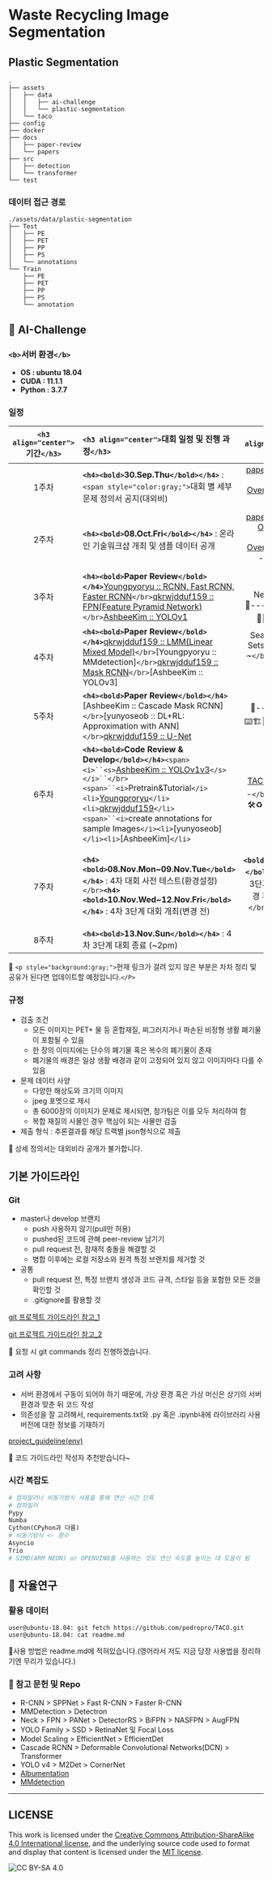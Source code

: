 # Waste Recycling Image Segmentation

## Plastic Segmentation

```
.
├── assets
│   ├── data
│   │   ├── ai-challenge
│   │   └── plastic-segmentation
│   └── taco
├── config
├── docker
├── docs
│   ├── paper-review
│   └── papers
├── src
│   ├── detection
│   └── transformer
└── test
```

### 데이터 접근 경로

```
./assets/data/plastic-segmentation
├── Test
│   ├── PE
│   ├── PET
│   ├── PP
│   ├── PS
│   └── annotations
└── Train
    ├── PE
    ├── PET
    ├── PP
    ├── PS
    └── annotation
```


## :test_tube: AI-Challenge

### `<b>`서버 환경`</b>`

* **OS : ubuntu 18.04**
* **CUDA : 11.1.1**
* **Python : 3.7.7**

### 일정

| `<h3 align="center">`기간`</h3>` | `<h3 align="center">`대회 일정 및 진행 과정`</h3>`                                                                                                                                                                                                                                                                                                                                                                                                                                                                                                                                                                              |                                                                                                                 `<h3 align="center">`비 고`</h3>` |
| :----------------------------------: | :---------------------------------------------------------------------------------------------------------------------------------------------------------------------------------------------------------------------------------------------------------------------------------------------------------------------------------------------------------------------------------------------------------------------------------------------------------------------------------------------------------------------------------------------------------------------------------------------------------------------------------- | ----------------------------------------------------------------------------------------------------------------------------------------------------: |
|                1주차                | **`<h4><bold>`30.Sep.Thu`</bold></h4>`** : `<span style="color:gray;">`대회 별 세부 문제 정의서 공지(대외비)                                                                                                                                                                                                                                                                                                                                                                                                                                                                                                            |                        [paperswithcode :: CNN Overview](https://paperswithcode.com/methods/category/convolutional-neural-networks)`</br>`🎉🌱📚👷---🚧 |
|                2주차                | **`<h4><bold>`08.Oct.Fri`</bold></h4>`** : 온라인 기술워크샵 개최 및 샘플 데이터 공개                                                                                                                                                                                                                                                                                                                                                                                                                                                                                                                                     |       [paperswithcode :: Object Dection Models Overview](https://paperswithcode.com/methods/category/object-detection-models)`</br>`🚧---📚📖📝🚚---🚧 |
|                3주차                | **`<h4><bold>`Paper Review`</bold></h4>`**[Youngpyoryu :: RCNN, Fast RCNN, Faster RCNN](https://github.com/Youngpyoryu/Waste-Recycling-Image-Segmentation/tree/master/paper-review)`</br>`[qkrwjdduf159 :: FPN(Feature Pyramid Network)](https://github.com/qkrwjdduf159/Model-tutorial/blob/main/FPN(Feature%20Pyramid%20Network).ipynb)`</br>`[AshbeeKim :: YOLOv1](https://github.com/AshbeeKim/AshbeeKim/tree/master/Papers/YOLOv1.md)                                                                                                                                                                                     |                                                                  Customizing Back-bone Network ~`</br>`🚧---`</br>`🚀📝✏️📋📝👷🔧`</br>`---🚧 |
|                4주차                | **`<h4><bold>`Paper Review`</bold></h4>`**[qkrwjdduf159 :: LMM(Linear Mixed Model)](https://github.com/qkrwjdduf159/Model-tutorial/blob/main/Linear%20Mixed%20Model.ipynb)`</br>`[Youngpyoryu :: MMdetection]`</br>`[qkrwjdduf159 :: Mask RCNN](https://github.com/qkrwjdduf159/Model-tutorial/blob/main/Mask%20RCNN.ipynb)`</br>`[AshbeeKim :: YOLOv3]                                                                                                                                                                                                                                                                   |                                                           Searching Image Sets for pre-train ~`</br>`🚧---`</br>`🚗👷✏️📋📝🚙👷🔨`</br>`---🚧 |
|                5주차                | **`<h4><bold>`Paper Review`</bold></h4>`**[AshbeeKim :: Cascade Mask RCNN]`</br>`[yunyoseob :: DL+RL: Approximation with ANN]`</br>`[qkrwjdduf159 :: U-Net](https://github.com/qkrwjdduf159/Model-tutorial/blob/main/U-Net.ipynb)                                                                                                                                                                                                                                                                                                                                                                                        |                                                                                                        🚧---`</br>`🔧✏️📋⌨️🏗👷🔨`</br>`---🚧 |
|                6주차                | **`<h4><bold>`Code Review & Develop`</bold></h4>`**`<span><i>``<s>`[AshbeeKim :: YOLOv1v3](https://colab.research.google.com/drive/1Y4Mh9_x5YKbw2dJp0OoXRIlc3tpz-F3m?usp=sharing)`</s></i>``</br><span>``<i>`Pretrain&Tutorial`</i><li>`[Youngproryu](https://colab.research.google.com/drive/11qEpXYzLDsOyeVkdzb8vnfK1jdPFKCa3?usp=sharing)`</li><li>`[qkrwjdduf159](https://github.com/qkrwjdduf159/Model-tutorial/blob/main/Model%20tutorial%20code/%ED%99%95%EC%9D%B8%ED%95%98%EA%B8%B0.ipynb)`</li><span>``<i>`create annotations for sample Images`</i><li>`[yunyoseob]`</li><li>`[AshbeeKim]`</li>` |                             [pedropro TACO](https://github.com/pedropro/TACO)`</br>`💡🗃---`</br>`🚧---`</br>`🛠♻️🏷🏗🍱🍻🏷⌨️📌`</br>`---🚧 |
|                7주차                | **`<h4><bold>`08.Nov.Mon~09.Nov.Tue`</bold></h4>`** : 4차 대회 사전 테스트(환경설정)`</br>`**`<h4><bold>`10.Nov.Wed~12.Nov.Fri`</bold></h4>`** : 4차 3단계 대회 개최(변경 전)                                                                                                                                                                                                                                                                                                                                                                                                                                 | **`<h4><bold>`12.Nov.Fri~`</bold></h4>`** : 4차 3단계 대회 재개(변경 후)`</br>`🚧---`</br>`🐳🛠🍎🐧➕:monocle_face:🐳🐛🔨`</br>`---🚧 |
|                8주차                | **`<h4><bold>`13.Nov.Sun`</bold></h4>`** : 4차 3단계 대회 종료 (~2pm)                                                                                                                                                                                                                                                                                                                                                                                                                                                                                                                                                     |                                                                                                              🛂:adhesive_bandage:🚨:test_tube:---➖📝 |

🧐 `<p style="background:gray;">`현재 링크가 걸려 있지 않은 부분은 차차 정리 및 공유가 된다면 업데이트할 예정입니다.`</P>`

### 규정

* 검출 조건
  * 모든 이미지는 PET+ 물 등 혼합재질, 찌그러지거나 파손된 비정형 생활 폐기물이 포함될 수 있음
  * 한 장의 이미지에는 단수의 폐기물 혹은 복수의 폐기물이 존재
  * 폐기물의 배경은 일상 생활 배경과 같이 고정되어 있지 않고 이미지마다 다를 수 있음
* 문제 데이터 사양
  * 다양한 해상도와 크기의 이미지
  * jpeg 포멧으로 제시
  * 총 6000장의 이미지가 문제로 제시되면, 참가팀은 이를 모두 처리하여 함
  * 복합 재질의 사물인 경우 핵심이 되는 사물만 검출
* 제출 형식 : 추론결과를 해당 트랙별 json형식으로 제출

📝 상세 정의서는 대외비라 공개가 불가합니다.

## 기본 가이드라인

### Git

* master나 develop 브랜치
  * push 사용하지 않기(pull만 허용)
  * pushed된 코드에 관해 peer-review 남기기
  * pull request 전, 잠재적 충돌을 해결할 것
  * 병합 이후에는 로컬 저장소와 원격 특정 브랜치를 제거할 것
* 공통
  * pull request 전, 특정 브랜치 생성과 코드 규격, 스타일 등을 포함한 모든 것을 확인할 것
  * .gitignore를 활용할 것

[git 프로젝트 가이드라인 참고_1](https://github.com/huggingface/transformers)

[git 프로젝트 가이드라인 참고_2](https://github.com/elsewhencode/project-guidelines)

📝 요청 시 git commands 정리 진행하겠습니다.

### 고려 사항

* 서버 환경에서 구동이 되어야 하기 때문에, 가상 환경 혹은 가상 머신은 상기의 서버 환경과 맞춘 뒤 코드 작성
* 의존성을 잘 고려해서, requirements.txt와 .py 혹은 .ipynb내에 라이브러리 사용 버전에 대한 정보를 기재하기

[project_guideline(env)](https://github.com/Proj-Caliber/Waste-Recycling-Image-Segmentation/blob/master/project_guide.md)

📝 코드 가이드라인 작성자 추천받습니다~

### 시간 복잡도

```python
# 컴파일러나 비동기방식 사용을 통해 연산 시간 단축
# 컴파일러
Pypy
Numba
Cython(CPyhon과 다름)
# 비동기방식 <- 함수
Asyncio
Trio
# SIMD(ARM NEON) or OPENVINO를 사용하는 것도 연산 속도를 높이는 데 도움이 됨
```

## 🥼 자율연구

### 활용 데이터

```console
user@ubuntu-18.04: git fetch https://github.com/pedropro/TACO.git
user@ubuntu-18.04: cat readme.md
```

📝사용 방법은 readme.md에 적혀있습니다.(영어라서 저도 지금 당장 사용법을 정리하기엔 무리가 있습니다.)

### 🚅 참고 문헌 및 Repo

* R-CNN > SPPNet > Fast R-CNN > Faster R-CNN
* MMDetection > Detectron
* Neck > FPN > PANet > DetectorRS > BiFPN > NASFPN > AugFPN
* YOLO Family > SSD > RetinaNet 및 Focal Loss
* Model Scaling > EfficientNet > EfficientDet
* Cascade RCNN > Deformable Convolutional Networks(DCN) > Transformer
* YOLO v4 > M2Det > CornerNet
* [Albumentation](https://github.com/albumentations-team/albumentations)
* [MMdetection](https://github.com/open-mmlab/mmdetection)

---

## LICENSE

This work is licensed under the [Creative Commons Attribution-ShareAlike 4.0 International license](https://creativecommons.org/licenses/by-sa/4.0/), and the underlying source code used to format and display that content is licensed under the [MIT license](https://github.com/github/choosealicense.com/blob/gh-pages/LICENSE.md).

![CC BY-SA 4.0](http://i.creativecommons.org/l/by-sa/4.0/88x31.png)

![]()

